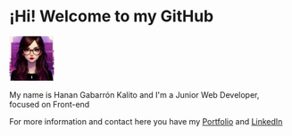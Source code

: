 <h1>¡Hi! Welcome to my GitHub</h1>
<img src="avatar_readme_github.jpeg" alt="Hanan Gabarron Avatar" style="height:80px;"/>
<p>My name is Hanan Gabarrón Kalito and I'm a Junior Web Developer, focused on Front-end</p>
<p>For more information and contact here you have my <a href="https://portfolio-hanangk.vercel.app">Portfolio</a> and <a href="https://linkedin.com/in/hanangabarron">LinkedIn</a></p>
